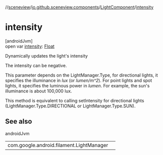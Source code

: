 //[sceneview](../../../index.md)/[io.github.sceneview.components](../index.md)/[LightComponent](index.md)/[intensity](intensity.md)

# intensity

[androidJvm]\
open var [intensity](intensity.md): [Float](https://kotlinlang.org/api/latest/jvm/stdlib/kotlin/-float/index.html)

Dynamically updates the light's intensity

The intensity can be negative.

This parameter depends on the LightManager.Type, for directional lights, it specifies the illuminance in <i>lux</i> (or <i>lumen/m^2</i>). For point lights and spot lights, it specifies the luminous power in <i>lumen</i>. For example, the sun's illuminance is about 100,000 lux.

This method is equivalent to calling setIntensity for directional lights (LightManager.Type.DIRECTIONAL or LightManager.Type.SUN).

## See also

androidJvm

| | |
|---|---|
| com.google.android.filament.LightManager |  |

